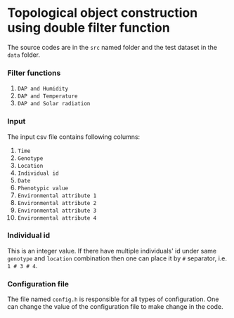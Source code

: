 Topological object construction using double filter function
============================================================

The source codes are in the `src` named folder and the test dataset in the `data` folder.

### Filter functions
1. `DAP and Humidity`
2. `DAP and Temperature`
3. `DAP and Solar radiation`

### Input
The input csv file contains following columns:
1. `Time`
2. `Genotype`
3. `Location`
4. `Individual id`
5. `Date`
6. `Phenotypic value`
7. `Environmental attribute 1`
8. `Environmental attribute 2`
9. `Environmental attribute 3`
10. `Environmental attribute 4`

### Individual id
This is an integer value. If there have multiple individuals' id under same `genotype` and `location` combination then one can place it by ` # ` separator, i.e. `1 # 3 # 4`.

### Configuration file
The file named `config.h` is responsible for all types of configuration. One can change the value of the configuration file to make change in the code.